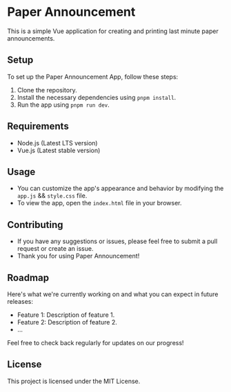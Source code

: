 # Paper Announcement

This is a simple Vue application for creating and printing last minute paper announcements.

## Setup

To set up the Paper Announcement App, follow these steps:

1. Clone the repository.
2. Install the necessary dependencies using `pnpm install`.
3. Run the app using `pnpm run dev`.

## Requirements

- Node.js (Latest LTS version)
- Vue.js (Latest stable version)

## Usage

- You can customize the app's appearance and behavior by modifying the `app.js` && `style.css` file.
- To view the app, open the `index.html` file in your browser.

## Contributing

- If you have any suggestions or issues, please feel free to submit a pull request or create an issue.
- Thank you for using Paper Announcement!

## Roadmap

Here's what we're currently working on and what you can expect in future releases:

- Feature 1: Description of feature 1.
- Feature 2: Description of feature 2.
- ...

Feel free to check back regularly for updates on our progress!


## License

This project is licensed under the MIT License.
